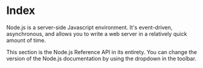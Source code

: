 # Index
<!-- type=misc -->

Node.js is a server-side Javascript environment. It's event-driven, asynchronous, and allows you to write a web server in a relatively quick amount of time.

This section is the Node.js Reference API in its entirety. You can change the version of the Node.js documentation by using the dropdown in the toolbar.
